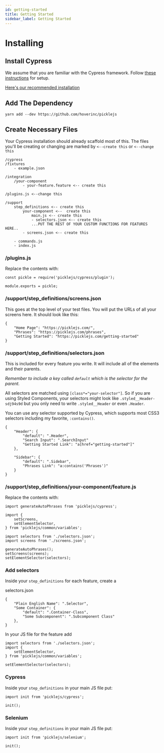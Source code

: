 ```yaml
---
id: getting-started
title: Getting Started
sidebar_label: Getting Started
---
```


# Installing
## Install Cypress
We assume that you are familiar with the Cypress framework. Follow [these instructions](https://docs.cypress.io/guides/getting-started/installing-cypress.html) for setup. 

[Here's our recommended installation](recommended-cypress-setup)

## Add The Dependency
```
yarn add --dev https://github.com/hoverinc/picklejs
```

## Create Necessary Files
Your Cypress installation should already scaffold most of this. The files you'll be creating or changing are marked by `<--create this` or `<--change this`


```
/cypress
/fixtures
    - example.json

/integration
    /your-component
        - your-feature.feature <-- create this

/plugins.js <--change this

/support
    step_definitions <-- create this
        your-component <--  create this
            main.js <-- create this
            - selectors.json <-- create this
            ...PUT THE REST OF YOUR CUSTOM FUNCTIONS FOR FEATURES HERE..
        - screens.json <-- create this

    - commands.js
    - index.js
```

### /plugins.js
Replace the contents with:
```
const pickle = require('picklejs/cypress/plugin');

module.exports = pickle; 
```

### /support/step_definitions/screens.json
This goes at the top level of your test files. You will put the URLs of all your screens here. It should look like this:

```
{
    "Home Page": "https://picklejs.com/",
    "Phrases": "https://picklejs.com/phrases",
    "Getting Started": "https://picklejs.com/getting-started"
}
```

### /support/step_definitions/selectors.json
This is included for every feature you write. It will include all of the elements and their parents. 

*Remember to include a key called `default` which is the selector for the parent.*

All selectors are matched using `[class*="your-selector"]`. So if you are using Styled Components, your selectors might look like `.styled__Header-sdj94s9d` but you only need to write `.styled__Header` or even `.Header`. 

You can use any selector supported by Cypress, which supports most CSS3 selectors including my favorite, `:contains()`.

```
{
    "Header": {
        "default": ".Header",
        "Search Input": ".SearchInput"
        "Getting Started Link": "a[href="getting-started"]"
    },

    "Sidebar": {
        "default": ".Sidebar",
        "Phrases Link": "a:contains('Phrases')"
    }
}
```

### /support/step_definitions/your-component/feature.js
Replace the contents with:

```
import generateAutoPhrases from 'picklejs/cypress';

import {
    setScreens,
    setElementSelector,
} from 'picklejs/common/variables';

import selectors from './selectors.json';
import screens from './screens.json';

generateAutoPhrases();
setScreens(screens);
setElementSelector(selectors);
```

### Add selectors
Inside your `step_definitions` for each feature, create a

selectors.json
```
{
    "Plain English Name": ".Selector",
    "Some Container": {
        "default": ".Container-Class",
        "Some Subcomponent": ".Subcomponent Class"
    },
}
```

In your JS file for the feature add

```
import selectors from './selectors.json';
import {
    setElementSelector,
} from 'picklejs/common/variables';

setElementSelector(selectors);
```

### Cypress
Inside your `step_definitions` in your main JS file put:

```
import init from 'picklejs/cypress';

init();
```

### Selenium
Inside your `step_definitions` in your main JS file put:

```
import init from 'picklejs/selenium';

init();
```